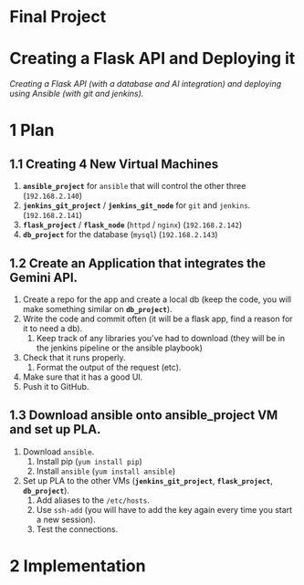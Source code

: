 # Final Project

# Creating a Flask API and Deploying it
*Creating a Flask API (with a database and AI integration) and deploying using Ansible (with git and jenkins).*
# 1 Plan
## 1.1 Creating 4 New Virtual Machines
1. **`ansible_project`** for `ansible` that will control the other three (`192.168.2.140`)
2. **`jenkins_git_project`** / **`jenkins_git_node`**  for `git` and `jenkins`. (`192.168.2.141`)
3. **`flask_project`** / **`flask_node`** (`httpd` / `nginx`) (`192.168.2.142`)
4. **`db_project`** for the database (`mysql`) (`192.168.2.143`)

## 1.2 Create an Application that integrates the Gemini API.
1. Create a repo for the app and create a local db (keep the code, you will make something similar on **`db_project`**).
2. Write the code and commit often (it will be a flask app, find a reason for it to need a db).
    1. Keep track of any libraries you’ve had to download (they will be in the jenkins pipeline or the ansible playbook)
3. Check that it runs properly.
   1. Format the output of the request (etc).
5. Make sure that it has a good UI.
6. Push it to GitHub.

## 1.3 Download ansible onto ansible_project VM and set up PLA.
1. Download `ansible`.
    1. Install pip (`yum install pip`)
    2. Install `ansible` (`yum install ansible`)
2. Set up PLA to the other VMs (**`jenkins_git_project`**, **`flask_project`**, **`db_project`**).
    1. Add aliases to the `/etc/hosts`.
    2. Use `ssh-add` (you will have to add the key again every time you start a new session).
    3. Test the connections.

# 2 Implementation
